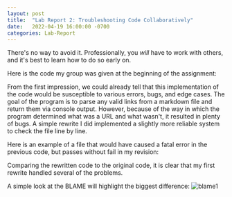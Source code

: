 ```yaml
---
layout: post
title:  "Lab Report 2: Troubleshooting Code Collaboratively"
date:   2022-04-19 16:00:00 -0700
categories: Lab-Report 
---
```

There's no way to avoid it. Professionally, you *will* have to work with others, and it's best to learn how to do so early on.

Here is the code my group was given at the beginning of the assignment:
<script src="https://gist.github.com/nqrwhal/14b196f73020ba24b987d15c64861cfa.js"></script>

From the first impression, we could already tell that this implementation of the code would be susceptible to various errors, bugs, and edge cases. The goal of the program is to parse any valid links from a markdown file and return them via console output. However, because of the way in which the program determined what was a URL and what wasn't, it resulted in plenty of bugs. A simple rewrite I did implemented a slightly more reliable system to check the file line by line.

Here is an example of a file that would have caused a fatal error in the previous code, but passes without fail in my revision:
<script src="https://gist.github.com/nqrwhal/a7d5ff070e4cab86f569ac448ea6582d.js"></script>


Comparing the rewritten code to the original code, it is clear that my first rewrite handled several of the problems.
<script src="https://gist.github.com/nqrwhal/16a3d7eb1ca15eda9cb4886512dcc8d3.js"></script>
A simple look at the BLAME will highlight the biggest difference:
![blame1](https://prnt.sc/JF7WSsSBIIP7)
